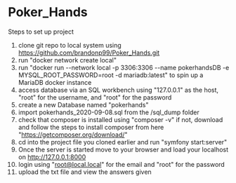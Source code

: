# Poker_Hands

Steps to set up project

1.  clone git repo to local system using https://github.com/brandonp99/Poker_Hands.git
2.  run "docker network create local"
3.  run "docker run --network local -p 3306:3306 --name pokerhandsDB -e MYSQL_ROOT_PASSWORD=root -d mariadb:latest" to spin up a MariaDB docker instance
4.  access database via an SQL workbench using "127.0.0.1" as the host, "root" for the username, and "root" for the password
5.  create a new Database named "pokerhands"
6.  import pokerhands_2020-09-08.sql from the /sql_dump folder
7.  check that composer is installed using "composer -v" if not, download and follow the steps to install composer from here "https://getcomposer.org/download/"
7.  cd into the project file you cloned earlier and run "symfony start:server"
8.  Once the server is started move to your browser and load your localhost on http://127.0.0.1:8000
9.  login using "root@local.local" for the email and "root" for the password
10.  upload the txt file and view the answers given
